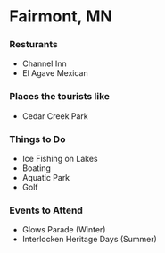 # Fairmont, MN

### Resturants
* Channel Inn
* El Agave Mexican

### Places the tourists like
* Cedar Creek Park

### Things to Do
* Ice Fishing on Lakes
* Boating
* Aquatic Park
* Golf

### Events to Attend
* Glows Parade (Winter)
* Interlocken Heritage Days (Summer)
